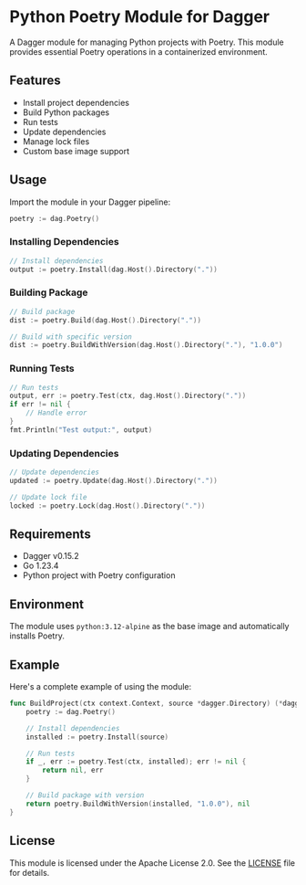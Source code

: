 # Python Poetry Module for Dagger

A Dagger module for managing Python projects with Poetry. This module provides essential Poetry operations in a containerized environment.

## Features

- Install project dependencies
- Build Python packages
- Run tests
- Update dependencies
- Manage lock files
- Custom base image support

## Usage

Import the module in your Dagger pipeline:

```go
poetry := dag.Poetry()
```

### Installing Dependencies

```go
// Install dependencies
output := poetry.Install(dag.Host().Directory("."))
```

### Building Package

```go
// Build package
dist := poetry.Build(dag.Host().Directory("."))

// Build with specific version
dist := poetry.BuildWithVersion(dag.Host().Directory("."), "1.0.0")
```

### Running Tests

```go
// Run tests
output, err := poetry.Test(ctx, dag.Host().Directory("."))
if err != nil {
    // Handle error
}
fmt.Println("Test output:", output)
```

### Updating Dependencies

```go
// Update dependencies
updated := poetry.Update(dag.Host().Directory("."))

// Update lock file
locked := poetry.Lock(dag.Host().Directory("."))
```

## Requirements

- Dagger v0.15.2
- Go 1.23.4
- Python project with Poetry configuration

## Environment

The module uses `python:3.12-alpine` as the base image and automatically installs Poetry.

## Example

Here's a complete example of using the module:

```go
func BuildProject(ctx context.Context, source *dagger.Directory) (*dagger.Directory, error) {
    poetry := dag.Poetry()

    // Install dependencies
    installed := poetry.Install(source)

    // Run tests
    if _, err := poetry.Test(ctx, installed); err != nil {
        return nil, err
    }

    // Build package with version
    return poetry.BuildWithVersion(installed, "1.0.0"), nil
}
```

## License

This module is licensed under the Apache License 2.0. See the [LICENSE](LICENSE) file for details.
